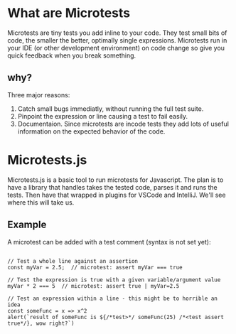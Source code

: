 # What are Microtests
Microtests are tiny tests you add inline to your code. They test small bits of code, the smaller the better, optimally single expressions. Microtests run in your IDE (or other development environment) on code change so give you quick feedback when you break something.
## why? 
Three major reasons:
1. Catch small bugs immediatly, without running the full test suite.
2. Pinpoint the expression or line causing a test to fail easily.
3. Documentaion. Since microtests are incode tests they add lots of useful information on the expected behavior of the code.

# Microtests.js
Microtests.js is a basic tool to run microtests for Javascript. The plan is to have a library that handles takes the tested code, parses it and runs the tests. Then have that wrapped in plugins for VSCode and IntelliJ. We'll see where this will take us.

## Example
A microtest can be added with a test comment (syntax is not set yet):

```

// Test a whole line against an assertion
const myVar = 2.5;  // microtest: assert myVar === true

// Test the expression is true with a given variable/argument value
myVar * 2 === 5  // microtest: assert true | myVar=2.5

// Test an expression within a line - this might be to horrible an idea
const someFunc = x => x^2 
alert(`result of someFunc is ${/*test>*/ someFunc(25) /*<test assert true*/}, wow right?`) 


```
